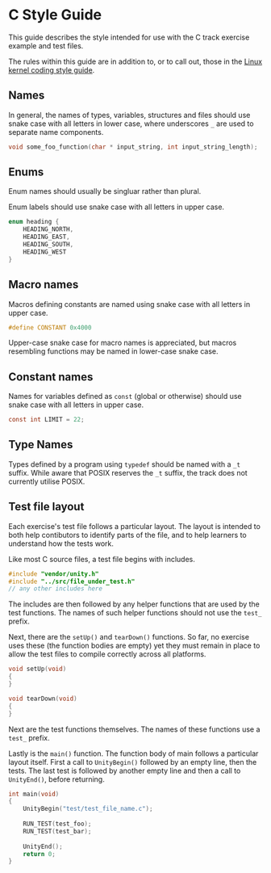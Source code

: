 # C Style Guide

This guide describes the style intended for use with the C track exercise 
example and test files.

The rules within this guide are in addition to, or to call out, those in the 
[Linux kernel coding style guide](https://www.kernel.org/doc/html/latest/process/coding-style.html).

## Names

In general, the names of types, variables, structures and files should use 
snake case with all letters in lower case, where underscores `_` are used to 
separate name components.

```c
void some_foo_function(char * input_string, int input_string_length);
```

## Enums

Enum names should usually be singluar rather than plural.

Enum labels should use snake case with all letters in upper case.

```c
enum heading {
    HEADING_NORTH,
    HEADING_EAST,
    HEADING_SOUTH,
    HEADING_WEST
}
```

## Macro names

Macros defining constants are named using snake case with all letters in upper 
case.

```c
#define CONSTANT 0x4000
```

Upper-case snake case for macro names is appreciated, but macros resembling 
functions may be named in lower-case snake case.

## Constant names

Names for variables defined as `const` (global or otherwise) should use snake 
case with all letters in upper case.

```c
const int LIMIT = 22;
```

## Type Names

Types defined by a program using `typedef` should be named with a `_t` suffix. 
While aware that POSIX reserves the `_t` suffix, the track does not currently 
utilise POSIX.

## Test file layout

Each exercise's test file follows a particular layout. The layout is intended 
to both help contibutors to identify parts of the file, and to help learners to 
understand how the tests work.

Like most C source files, a test file begins with includes. 

```c
#include "vendor/unity.h"
#include "../src/file_under_test.h"
// any other includes here
```

The includes are then followed by any helper functions that are used by the 
test functions. The names of such helper functions should not use the 
`test_` prefix.

Next, there are the `setUp()` and `tearDown()` functions. So far, no exercise 
uses these (the function bodies are empty) yet they must remain in place to 
allow the test files to compile correctly across all platforms.

```c
void setUp(void)
{
}

void tearDown(void)
{
}
```

Next are the test functions themselves. The names of these functions use a 
`test_` prefix.

Lastly is the `main()` function. The function body of main follows a particular 
layout itself. First a call to `UnityBegin()` followed by an empty line, then 
the tests. The last test is followed by another empty line and then a call to 
`UnityEnd()`, before returning.

```c
int main(void)
{
    UnityBegin("test/test_file_name.c");
    
    RUN_TEST(test_foo);
    RUN_TEST(test_bar);
    
    UnityEnd();
    return 0;
}
```

